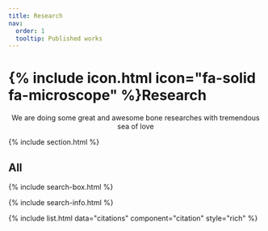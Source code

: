```yaml
---
title: Research
nav:
  order: 1
  tooltip: Published works
---
```


# {% include icon.html icon="fa-solid fa-microscope" %}Research

<p style="text-align:center;">
We are doing some great and awesome bone researches with tremendous sea of love
</p>

{% include section.html %}

## All

{% include search-box.html %}

{% include search-info.html %}

{% include list.html data="citations" component="citation" style="rich" %}
